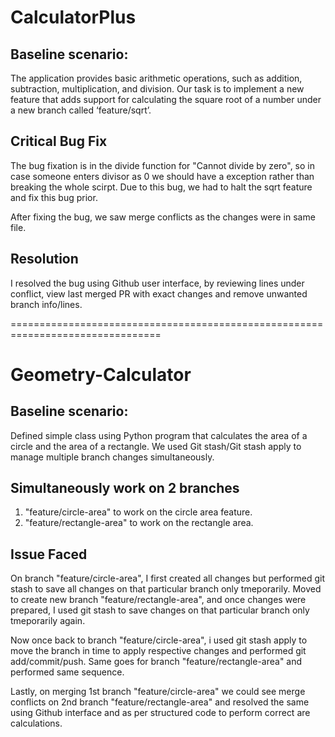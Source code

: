 # CalculatorPlus 


## Baseline scenario:

The application provides basic arithmetic operations, such as addition, subtraction, multiplication, and division. Our task is to implement a new feature that adds support for calculating the square root of a number under a new branch called ‘feature/sqrt’.

## Critical Bug Fix

The bug fixation is in the divide function for "Cannot divide by zero", so in case someone enters divisor as 0 we should have a exception rather than breaking the whole scirpt.
Due to this bug, we had to halt the sqrt feature and fix this bug prior.

After fixing the bug, we saw merge conflicts as the changes were in same file. 

## Resolution

I resolved the bug using Github user interface, by reviewing lines under conflict, view last merged PR with exact changes and remove unwanted branch info/lines.





================================================================================




# Geometry-Calculator


## Baseline scenario:

Defined simple class using Python program that calculates the area of a circle and the area of a rectangle. We used Git stash/Git stash apply to manage multiple branch changes simultaneously.


## Simultaneously work on 2 branches

1) "feature/circle-area" to work on the circle area feature.
2) "feature/rectangle-area" to work on the rectangle area.


## Issue Faced

On branch "feature/circle-area", I first created all changes but performed git stash to save all changes on that particular branch only tmeporarily.
Moved to create new branch "feature/rectangle-area", and once changes were prepared, I used git stash to save changes on that particular branch only tmeporarily again.

Now once back to branch "feature/circle-area", i used git stash apply to move the branch in time to apply respective changes and performed git add/commit/push.
Same goes for branch "feature/rectangle-area" and performed same sequence.

Lastly, on merging 1st branch "feature/circle-area" we could see merge conflicts on 2nd branch "feature/rectangle-area" and resolved the same using Github interface and as per structured code to perform correct are calculations.

